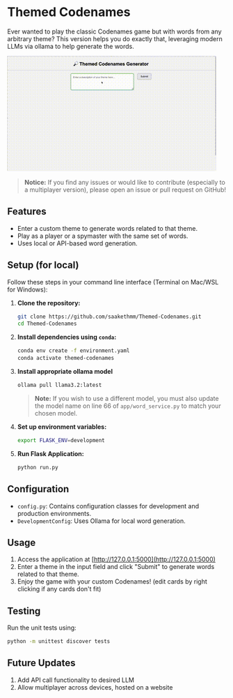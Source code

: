 # Themed Codenames

Ever wanted to play the classic Codenames game but with words from any arbitrary theme? This version helps you do exactly that, leveraging modern LLMs via ollama to help generate the words.

![Demo of Themed Codenames](assets/demo_themed_codenames.gif)

> **Notice:** If you find any issues or would like to contribute (especially to a multiplayer version), please open an issue or pull request on GitHub!

## Features

- Enter a custom theme to generate words related to that theme.
- Play as a player or a spymaster with the same set of words.
- Uses local or API-based word generation.

## Setup (for local)

Follow these steps in your command line interface (Terminal on Mac/WSL for Windows):

1. **Clone the repository:**

   ```sh
   git clone https://github.com/saakethmm/Themed-Codenames.git
   cd Themed-Codenames
   ```

2. **Install dependencies using `conda`:**

   ```sh
   conda env create -f environment.yaml
   conda activate themed-codenames
   ```

3. **Install appropriate ollama model**

   ```sh
   ollama pull llama3.2:latest
   ```
   > **Note:** If you wish to use a different model, you must also update the model name on line 66 of `app/word_service.py` to match your chosen model.

4. **Set up environment variables:**

   ```sh
   export FLASK_ENV=development
   ```

5. **Run Flask Application:**

   ```sh
   python run.py
   ```

## Configuration

- `config.py`: Contains configuration classes for development and production environments.
- `DevelopmentConfig`: Uses Ollama for local word generation.

## Usage

1. Access the application at [http://127.0.0.1:5000](http://127.0.0.1:5000)
2. Enter a theme in the input field and click "Submit" to generate words related to that theme.
3. Enjoy the game with your custom Codenames! (edit cards by right clicking if any cards don't fit)

## Testing

Run the unit tests using:

```sh
python -m unittest discover tests
```

## Future Updates

1. Add API call functionality to desired LLM
2. Allow multiplayer across devices, hosted on a website